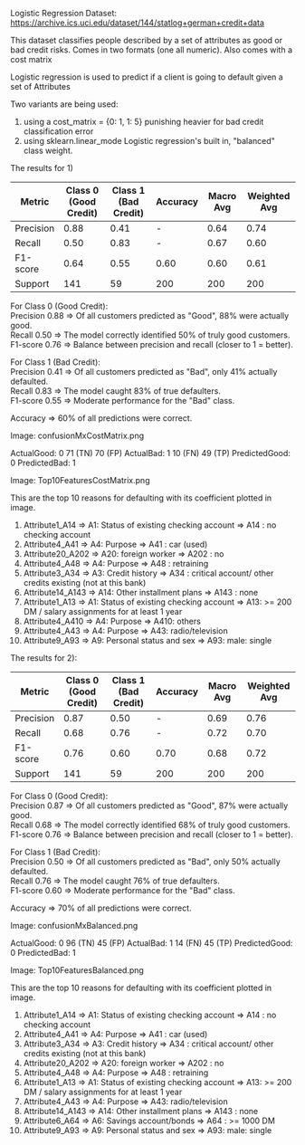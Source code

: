 Logistic Regression
Dataset: https://archive.ics.uci.edu/dataset/144/statlog+german+credit+data

This dataset classifies people described by a set of attributes as good or bad credit risks. 
Comes in two formats (one all numeric). Also comes with a cost matrix

Logistic regression is used to predict if a client is going to default given a set of Attributes

Two variants are being used:
1) using a cost_matrix = {0: 1, 1: 5} punishing heavier for bad credit classification error
2) using sklearn.linear_mode Logistic regression's built in, "balanced" class weight.

The results for 1)

| Metric       | Class 0 (Good Credit) | Class 1 (Bad Credit) | Accuracy | Macro Avg | Weighted Avg |
|--------------|-----------------------|-----------------------|----------|-----------|--------------|
| Precision    | 0.88                  | 0.41                  | -        | 0.64      | 0.74         |
| Recall       | 0.50                  | 0.83                  | -        | 0.67      | 0.60         |
| F1-score     | 0.64                  | 0.55                  | 0.60     | 0.60      | 0.61         |
| Support      | 141                   | 59                    | 200      | 200       | 200          |

For Class 0 (Good Credit):<br>
Precision	0.88	=> Of all customers predicted as "Good", 88% were actually good. <br>
Recall	0.50 =>	The model correctly identified 50% of truly good customers.<br>
F1-score	0.76 =>	Balance between precision and recall (closer to 1 = better).<br>

For Class 1 (Bad Credit):<br>
Precision	0.41 =>	Of all customers predicted as "Bad", only 41% actually defaulted.<br>
Recall	0.83 =>	The model caught 83% of true defaulters.<br>
F1-score	0.55 =>	Moderate performance for the "Bad" class.<br>

Accuracy => 60% of all predictions were correct.

Image: confusionMxCostMatrix.png

ActualGood: 0	  71 (TN)	    70 (FP)
ActualBad: 1  	10 (FN)	    49 (TP)
        PredictedGood: 0	PredictedBad: 1

Image: Top10FeaturesCostMatrix.png

This are the top 10 reasons for defaulting with its coefficient plotted in image.

1. Attribute1_A14 => A1: Status of existing checking account => A14 : no checking account
2. Attribute4_A41 => A4: Purpose => A41 : car (used)
3. Attribute20_A202 => A20: foreign worker => A202 : no
4. Attribute4_A48 => A4: Purpose =>  A48 : retraining
5. Attribute3_A34 => A3: Credit history => A34 : critical account/
		    other credits existing (not at this bank)
6. Attribute14_A143 => A14: Other installment plans => A143 : none
7. Attribute1_A13 => A1: Status of existing checking account => A13: >= 200 DM /
		     salary assignments for at least 1 year
8. Attribute4_A410 => A4: Purpose => A410: others
9. Attribute4_A43 => A4: Purpose => A43: radio/television
10. Attribute9_A93 => A9: Personal status and sex => A93: male: single

The results for 2):

| Metric       | Class 0 (Good Credit) | Class 1 (Bad Credit) | Accuracy | Macro Avg | Weighted Avg |
|--------------|-----------------------|-----------------------|----------|-----------|--------------|
| Precision    | 0.87                  | 0.50                  | -        | 0.69      | 0.76         |
| Recall       | 0.68                  | 0.76                  | -        | 0.72      | 0.70         |
| F1-score     | 0.76                  | 0.60                  | 0.70     | 0.68      | 0.72         |
| Support      | 141                   | 59                    | 200      | 200       | 200          |

For Class 0 (Good Credit):<br>
Precision	0.87	=> Of all customers predicted as "Good", 87% were actually good.<br>
Recall	0.68 =>	The model correctly identified 68% of truly good customers.<br>
F1-score	0.76 =>	Balance between precision and recall (closer to 1 = better).<br>

For Class 1 (Bad Credit):<br>
Precision	0.50 =>	Of all customers predicted as "Bad", only 50% actually defaulted.<br>
Recall	0.76 =>	The model caught 76% of true defaulters.<br>
F1-score	0.60 =>	Moderate performance for the "Bad" class.<br>

Accuracy => 70% of all predictions were correct.

Image: confusionMxBalanced.png

ActualGood: 0	  96 (TN)	    45 (FP)
ActualBad: 1  	14 (FN)	    45 (TP)
        PredictedGood: 0	PredictedBad: 1

Image: Top10FeaturesBalanced.png

This are the top 10 reasons for defaulting with its coefficient plotted in image.

1. Attribute1_A14 => A1: Status of existing checking account => A14 : no checking account
2. Attribute4_A41 => A4: Purpose => A41 : car (used)
3. Attribute3_A34 => A3: Credit history => A34 : critical account/
		    other credits existing (not at this bank)
4. Attribute20_A202 => A20: foreign worker => A202 : no
5. Attribute4_A48 => A4: Purpose =>  A48 : retraining
6. Attribute1_A13 => A1: Status of existing checking account => A13: >= 200 DM /
		     salary assignments for at least 1 year
7. Attribute4_A43 => A4: Purpose => A43: radio/television
8. Attribute14_A143 => A14: Other installment plans => A143 : none
9. Attribute6_A64 => A6: Savings account/bonds =>  A64 : >= 1000 DM
10. Attribute9_A93 => A9: Personal status and sex => A93: male: single

